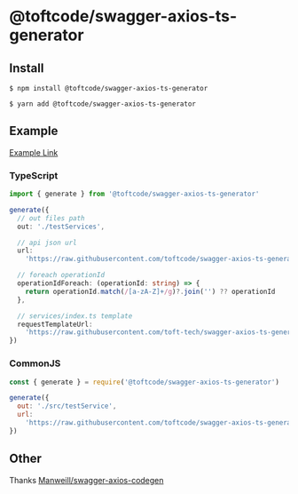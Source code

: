 # @toftcode/swagger-axios-ts-generator

## Install

```shell
$ npm install @toftcode/swagger-axios-ts-generator
```

```shell
$ yarn add @toftcode/swagger-axios-ts-generator
```

## Example

[Example Link](https://github.com/toft-tech/swagger-axios-ts-generator-example)

### TypeScript

```ts
import { generate } from '@toftcode/swagger-axios-ts-generator'

generate({
  // out files path
  out: './testServices',

  // api json url
  url:
    'https://raw.githubusercontent.com/toftcode/swagger-axios-ts-generator/master/test.json',

  // foreach operationId
  operationIdForeach: (operationId: string) => {
    return operationId.match(/[a-zA-Z]+/g)?.join('') ?? operationId
  },

  // services/index.ts template
  requestTemplateUrl:
    'https://raw.githubusercontent.com/toft-tech/swagger-axios-ts-generator/master/src/template/indexAxiosTemplate.ts',
})
```

### CommonJS

```js
const { generate } = require('@toftcode/swagger-axios-ts-generator')

generate({
  out: './src/testService',
  url:
    'https://raw.githubusercontent.com/toftcode/swagger-axios-ts-generator/master/test.json',
})
```

## Other

Thanks [Manweill/swagger-axios-codegen](https://github.com/Manweill/swagger-axios-codegen)
